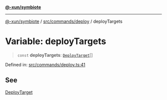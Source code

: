 [**@-xun/symbiote**](../../../../README.md)

***

[@-xun/symbiote](../../../../README.md) / [src/commands/deploy](../README.md) / deployTargets

# Variable: deployTargets

> `const` **deployTargets**: [`DeployTarget`](../enumerations/DeployTarget.md)[]

Defined in: [src/commands/deploy.ts:41](https://github.com/Xunnamius/symbiote/blob/2e287e33709b516a0ca83d4aca24e98dc1018688/src/commands/deploy.ts#L41)

## See

[DeployTarget](../enumerations/DeployTarget.md)
